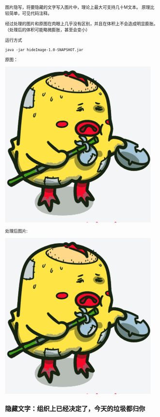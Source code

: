 图片隐写，将要隐藏的文字写入图片中，理论上最大可支持几十M文本。
原理比较简单，可见代码注释。

经过处理的图片和原图在肉眼上几乎没有区别，并且在体积上不会造成明显膨胀。
（处理后的体积可能略微膨胀，甚至会变小）

运行方式
```
java -jar hideImage-1.0-SNAPSHOT.jar
```
原图：

![原图][1]

处理后图片:

![处理后图片][2]

隐藏文字：组织上已经决定了，今天的垃圾都归你
------

  [1]: ./static/yaofan.png
  [2]: ./static/yaofan_hide.png

